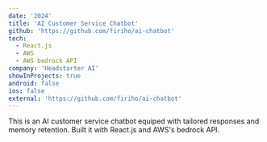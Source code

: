 ```yaml
---
date: '2024'
title: 'AI Customer Service Chatbot'
github: 'https://github.com/firiho/ai-chatbot'
tech:
  - React.js
  - AWS
  - AWS bedrock API
company: 'Headstarter AI'
showInProjects: true
android: false
ios: false
external: 'https://github.com/firiho/ai-chatbot'
---
```


This is an AI customer service chatbot equiped with tailored responses and memory retention. Built it with React.js and AWS's bedrock API.